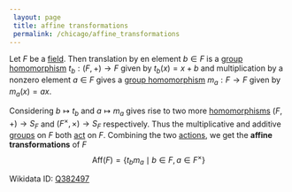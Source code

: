 ```yaml
---
 layout: page
 title: affine transformations
 permalink: /chicago/affine_transformations
---
```

Let $F$ be a [field](https://defsmath.github.io/DefsMath/field). Then translation by en element $b\in F$ is a [group homomorphism](https://defsmath.github.io/DefsMath/group_homomorphism) $t_b:(F, +)\to F$ given by $t_b(x) = x+b$ and multiplication by a nonzero element $a\in F$ gives a [group homomorphism](https://defsmath.github.io/DefsMath/group_homomorphism) $m_a:F\to F$ given by $m_a(x) = ax$. 

Considering $b\mapsto t_b$ and $a\mapsto m_a$ gives rise to two more [homomorphisms](https://defsmath.github.io/DefsMath/group_homomorphism) $(F,+)\to S_F$ and $(F^\times,\times)\to S_F$ respectively. Thus the multiplicative and additive [groups](https://defsmath.github.io/DefsMath/group) on $F$ both [act](https://defsmath.github.io/DefsMath/group_action) on $F$. Combining the two [actions](https://defsmath.github.io/DefsMath/#############actions), we get the **affine transformations** of $F$$$\text{Aff}(F) = \{t_bm_a\mid b\in F, a\in F^\times\}$$

Wikidata ID: [Q382497](https://www.wikidata.org/wiki/Q382497)